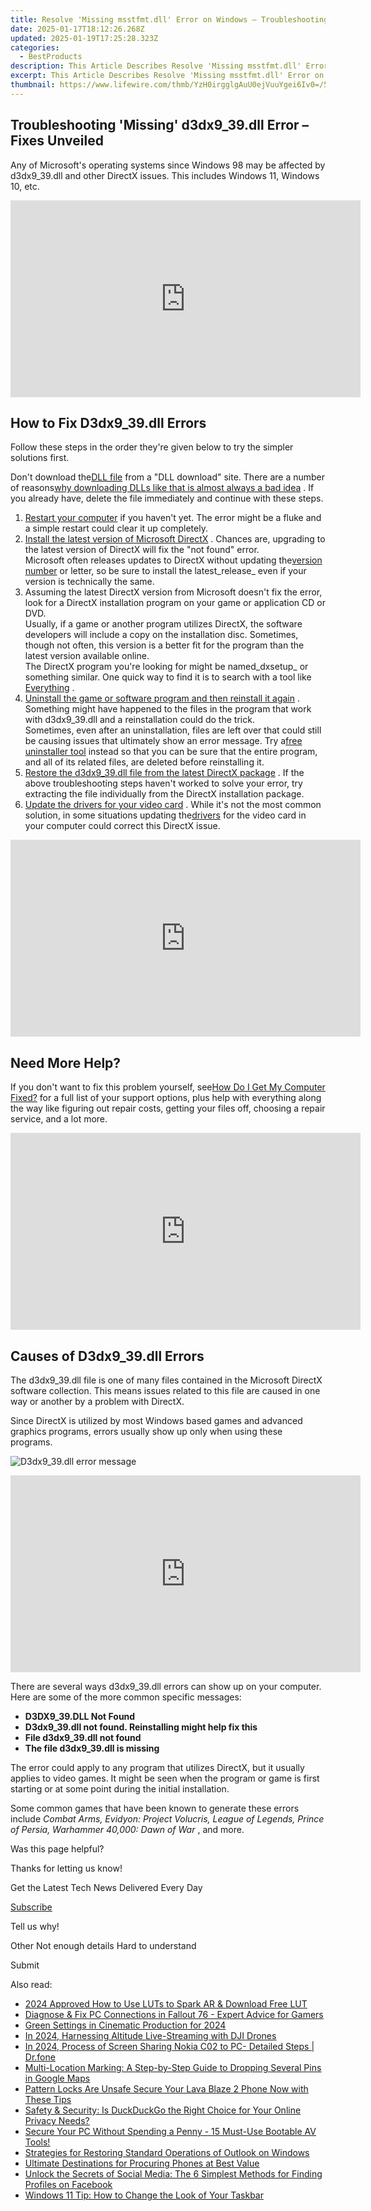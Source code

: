 ```yaml
---
title: Resolve 'Missing msstfmt.dll' Error on Windows – Troubleshooting Guide
date: 2025-01-17T18:12:26.268Z
updated: 2025-01-19T17:25:28.323Z
categories:
  - BestProducts
description: This Article Describes Resolve 'Missing msstfmt.dll' Error on Windows – Troubleshooting Guide
excerpt: This Article Describes Resolve 'Missing msstfmt.dll' Error on Windows – Troubleshooting Guide
thumbnail: https://www.lifewire.com/thmb/YzH0irgglgAuU0ejVuuYgei6Iv0=/540x405/filters:no_upscale():max_bytes(150000):strip_icc():format(webp)/msstdfmt-dll-error-b39d5b0296d845ad8b22c890d4ea0365.png
---
```


## Troubleshooting 'Missing' d3dx9_39.dll Error – Fixes Unveiled
 Any of Microsoft's operating systems since Windows 98 may be affected by d3dx9\_39.dll and other DirectX issues. This includes Windows 11, Windows 10, etc.  

<!-- affiliate ads begin -->
<iframe width="560" height="315" src="https://www.youtube.com/embed/LlYIdWQc-jw?si=ZQ5809CbQGEar0vg" title="YouTube video player" frameborder="0" allow="accelerometer; autoplay; clipboard-write; encrypted-media; gyroscope; picture-in-picture; web-share" referrerpolicy="strict-origin-when-cross-origin" allowfullscreen></iframe>
<!-- affiliate ads end -->

## How to Fix D3dx9\_39.dll Errors

 Follow these steps in the order they're given below to try the simpler solutions first.

 Don't download the[DLL file](https://www.lifewire.com/what-is-a-dll-file-2625852) from a "DLL download" site. There are a number of reasons[why downloading DLLs like that is almost always a bad idea](https://www.lifewire.com/important-reasons-not-to-download-dll-files-2624455) . If you already have, delete the file immediately and continue with these steps.

1. [Restart your computer](https://www.lifewire.com/how-to-reboot-a-computer-2624568) if you haven't yet. The error might be a fluke and a simple restart could clear it up completely.
2. [Install the latest version of Microsoft DirectX](https://www.lifewire.com/how-to-download-install-directx-2624489) . Chances are, upgrading to the latest version of DirectX will fix the "not found" error.  
 Microsoft often releases updates to DirectX without updating the[version number](https://www.lifewire.com/version-number-2626043) or letter, so be sure to install the latest_release_ even if your version is technically the same.
3. Assuming the latest DirectX version from Microsoft doesn't fix the error, look for a DirectX installation program on your game or application CD or DVD.  
 Usually, if a game or another program utilizes DirectX, the software developers will include a copy on the installation disc. Sometimes, though not often, this version is a better fit for the program than the latest version available online.  
 The DirectX program you're looking for might be named_dxsetup_ or something similar. One quick way to find it is to search with a tool like [Everything](https://www.voidtools.com/) .
4. [Uninstall the game or software program and then reinstall it again](https://www.lifewire.com/what-is-the-proper-way-to-reinstall-a-software-program-2624478) . Something might have happened to the files in the program that work with d3dx9\_39.dll and a reinstallation could do the trick.  
 Sometimes, even after an uninstallation, files are left over that could still be causing issues that ultimately show an error message. Try a[free uninstaller tool](https://www.lifewire.com/free-uninstaller-programs-2625188) instead so that you can be sure that the entire program, and all of its related files, are deleted before reinstalling it.
5. [Restore the d3dx9_39.dll file from the latest DirectX package](https://www.lifewire.com/how-to-restore-a-missing-directx-dll-file-2624516) . If the above troubleshooting steps haven't worked to solve your error, try extracting the file individually from the DirectX installation package.
6. [Update the drivers for your video card](https://www.lifewire.com/how-to-update-drivers-in-windows-2619214) . While it's not the most common solution, in some situations updating the[drivers](https://www.lifewire.com/what-is-a-device-driver-2625796) for the video card in your computer could correct this DirectX issue.

<!-- affiliate ads begin -->
<iframe width="560" height="315" src="https://www.youtube.com/embed/QRaEdFMU-Xc?si=OjaiTvlogJy5wHhN" title="YouTube video player" frameborder="0" allow="accelerometer; autoplay; clipboard-write; encrypted-media; gyroscope; picture-in-picture; web-share" referrerpolicy="strict-origin-when-cross-origin" allowfullscreen></iframe>
<!-- affiliate ads end -->

## Need More Help?

 If you don't want to fix this problem yourself, see[How Do I Get My Computer Fixed?](https://www.lifewire.com/how-do-i-get-my-computer-fixed-2625167) for a full list of your support options, plus help with everything along the way like figuring out repair costs, getting your files off, choosing a repair service, and a lot more.

<!-- affiliate ads begin -->
<iframe width="560" height="315" src="https://www.youtube.com/embed/YZma8PBO0D8?si=9-qQgGVTuChYd27a" title="YouTube video player" frameborder="0" allow="accelerometer; autoplay; clipboard-write; encrypted-media; gyroscope; picture-in-picture; web-share" referrerpolicy="strict-origin-when-cross-origin" allowfullscreen></iframe>
<!-- affiliate ads end -->

## Causes of D3dx9\_39.dll Errors

 The d3dx9\_39.dll file is one of many files contained in the Microsoft DirectX software collection. This means issues related to this file are caused in one way or another by a problem with DirectX.

 Since DirectX is utilized by most Windows based games and advanced graphics programs, errors usually show up only when using these programs.

![D3dx9_39.dll error message](https://www.lifewire.com/thmb/31gMna-gNNmp9s94SfcwgeSvU_c=/1500x0/filters:no_upscale():max_bytes(150000):strip_icc():format(webp)/d3dx9_39-dll-error-message-59b27a1ec4124400107693a8.png)

<!-- affiliate ads begin -->
<iframe width="560" height="315" src="https://www.youtube.com/embed/LI9nKlbhnw8?si=uUXFVbuEqXtFHHv0" title="YouTube video player" frameborder="0" allow="accelerometer; autoplay; clipboard-write; encrypted-media; gyroscope; picture-in-picture; web-share" referrerpolicy="strict-origin-when-cross-origin" allowfullscreen></iframe>
<!-- affiliate ads end -->

 There are several ways d3dx9\_39.dll errors can show up on your computer. Here are some of the more common specific messages:

* **D3DX9\_39.DLL Not Found**
* **D3dx9\_39.dll not found. Reinstalling might help fix this**
* **File d3dx9\_39.dll not found**
* **The file d3dx9\_39.dll is missing**

 The error could apply to any program that utilizes DirectX, but it usually applies to video games. It might be seen when the program or game is first starting or at some point during the initial installation.

 Some common games that have been known to generate these errors include _Combat Arms, Evidyon: Project Volucris, League of Legends, Prince of Persia, Warhammer 40,000: Dawn of War_ , and more.

Was this page helpful?

Thanks for letting us know!

 Get the Latest Tech News Delivered Every Day

[Subscribe](https://www.lifewire.com/#)

Tell us why!

 Other  Not enough details  Hard to understand

 Submit

<ins class="adsbygoogle"
     style="display:block"
     data-ad-format="autorelaxed"
     data-ad-client="ca-pub-7571918770474297"
     data-ad-slot="1223367746"></ins>

<ins class="adsbygoogle"
     style="display:block"
     data-ad-client="ca-pub-7571918770474297"
     data-ad-slot="8358498916"
     data-ad-format="auto"
     data-full-width-responsive="true"></ins>

<span class="atpl-alsoreadstyle">Also read:</span>
<div><ul>
<li><a href="https://some-knowledge.techidaily.com/2024-approved-how-to-use-luts-to-spark-ar-and-download-free-lut/"><u>2024 Approved How to Use LUTs to Spark AR & Download Free LUT</u></a></li>
<li><a href="https://win-solutions.techidaily.com/diagnose-and-fix-pc-connections-in-fallout-76-expert-advice-for-gamers/"><u>Diagnose & Fix PC Connections in Fallout 76 - Expert Advice for Gamers</u></a></li>
<li><a href="https://fox-helps.techidaily.com/green-settings-in-cinematic-production-for-2024/"><u>Green Settings in Cinematic Production for 2024</u></a></li>
<li><a href="https://facebook-video-files.techidaily.com/in-2024-harnessing-altitude-live-streaming-with-dji-drones/"><u>In 2024, Harnessing Altitude Live-Streaming with DJI Drones</u></a></li>
<li><a href="https://screen-mirror.techidaily.com/in-2024-process-of-screen-sharing-nokia-c02-to-pc-detailed-steps-drfone-by-drfone-android/"><u>In 2024, Process of Screen Sharing Nokia C02 to PC- Detailed Steps | Dr.fone</u></a></li>
<li><a href="https://techtrends.techidaily.com/multi-location-marking-a-step-by-step-guide-to-dropping-several-pins-in-google-maps/"><u>Multi-Location Marking: A Step-by-Step Guide to Dropping Several Pins in Google Maps</u></a></li>
<li><a href="https://android-unlock.techidaily.com/pattern-locks-are-unsafe-secure-your-lava-blaze-2-phone-now-with-these-tips-by-drfone-android/"><u>Pattern Locks Are Unsafe Secure Your Lava Blaze 2 Phone Now with These Tips</u></a></li>
<li><a href="https://techtrends.techidaily.com/safety-and-security-is-duckduckgo-the-right-choice-for-your-online-privacy-needs/"><u>Safety & Security: Is DuckDuckGo the Right Choice for Your Online Privacy Needs?</u></a></li>
<li><a href="https://techtrends.techidaily.com/1722902717611-secure-your-pc-without-spending-a-penny-15-must-use-bootable-av-tools/"><u>Secure Your PC Without Spending a Penny - 15 Must-Use Bootable AV Tools!</u></a></li>
<li><a href="https://win11.techidaily.com/strategies-for-restoring-standard-operations-of-outlook-on-windows/"><u>Strategies for Restoring Standard Operations of Outlook on Windows</u></a></li>
<li><a href="https://techtrends.techidaily.com/ultimate-destinations-for-procuring-phones-at-best-value/"><u>Ultimate Destinations for Procuring Phones at Best Value</u></a></li>
<li><a href="https://techtrends.techidaily.com/unlock-the-secrets-of-social-media-the-6-simplest-methods-for-finding-profiles-on-facebook/"><u>Unlock the Secrets of Social Media: The 6 Simplest Methods for Finding Profiles on Facebook</u></a></li>
<li><a href="https://techtrends.techidaily.com/windows-11-tip-how-to-change-the-look-of-your-taskbar/"><u>Windows 11 Tip: How to Change the Look of Your Taskbar</u></a></li>
</ul></div>

